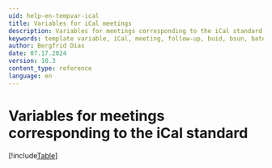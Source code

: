 ```yaml
---
uid: help-en-tempvar-ical
title: Variables for iCal meetings
description: Variables for meetings corresponding to the iCal standard
keywords: template variable, iCal, meeting, follow-up, buid, bsun, bate, burl
author: Bergfrid Dias
date: 07.17.2024
version: 10.3
content_type: reference
language: en
---
```


# Variables for meetings corresponding to the iCal standard

[!include[Table](../../../../../common/includes/variable/table-ical.md)]
